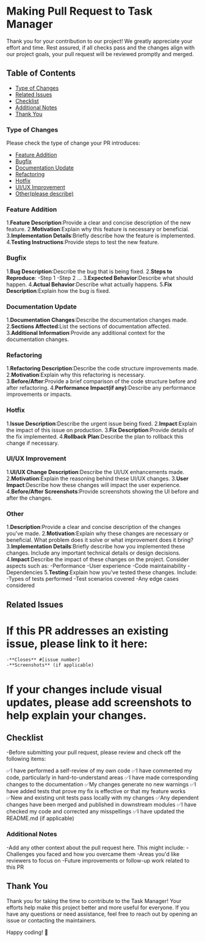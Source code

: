 # Making Pull Request to Task Manager

Thank you for your contribution to our project! We greatly appreciate your effort and time. Rest assured, if all checks pass and the changes align with our project goals, your pull request will be reviewed promptly and merged.

## Table of Contents

- [Type of Changes](#type-of-changes)
- [Related Issues](#related-issues)
- [Checklist](#checklist)
- [Additional Notes](#additional-notes)
- [Thank You](#thank-you)

### Type of Changes
Please check the type of change your PR introduces:

- [Feature Addition](#feature-addition)
- [Bugfix](#bugfix)
- [Documentation Update](#documentation-update)
- [Refactoring](#refactoring)
- [Hotfix](#hotfix)
- [UI/UX Improvement](#uiux-improvement)
- [Other(please describe)](#other)


### Feature Addition
1.**Feature Description**:Provide a clear and concise description of the new feature.
2.**Motivation**:Explain why this feature is necessary or beneficial.
3.**Implementation Details**:Briefly describe how the feature is implemented.
4.**Testing Instructions**:Provide steps to test the new feature.

### Bugfix
1.**Bug Description**:Describe the bug that is being fixed.
2.**Steps to Reproduce**:
    -Step 1
    -Step 2
    ...
3.**Expected Behavior**:Describe what should happen.
4.**Actual Behavior**:Describe what actually happens.
5.**Fix Description**:Explain how the bug is fixed.

### Documentation Update
1.**Documentation Changes**:Describe the documentation changes made.
2.**Sections Affected**:List the sections of documentation affected.
3.**Additional Information**:Provide any additional context for the documentation changes.

### Refactoring
1.**Refactoring Description**:Describe the code structure improvements made.
2.**Motivation**:Explain why this refactoring is necessary.
3.**Before/After**:Provide a brief comparison of the code structure before and after         refactoring.
4.**Performance Impact(if any)**:Describe any performance improvements or impacts.

### Hotfix
1.**Issue Description**:Describe the urgent issue being fixed.
2.**Impact**:Explain the impact of this issue on production.
3.**Fix Description**:Provide details of the fix implemented.
4.**Rollback Plan**:Describe the plan to rollback this change if necessary.

### UI/UX Improvement
1.**UI/UX Change Description**:Describe the UI/UX enhancements made.
2.**Motivation**:Explain the reasoning behind these UI/UX changes.
3.**User Impact**:Describe how these changes will impact the user experience.
4.**Before/After Screenshots**:Provide screenshots showing the UI before and after the changes.

### Other
1.**Description**:Provide a clear and concise description of the changes you've made.
2.**Motivation**:Explain why these changes are necessary or beneficial. What problem does it solve or what improvement does it bring?
3.**Implementation Details**:Briefly describe how you implemented these changes. Include any important technical details or design decisions.
4.**Impact**:Describe the impact of these changes on the project. Consider aspects such as:
    -Performance
    -User experience
    -Code maintainability
    -Dependencies
5.**Testing**:Explain how you've tested these changes. Include:
    -Types of tests performed
    -Test scenarios covered
    -Any edge cases considered

## Related Issues
# If this PR addresses an existing issue, please link to it here:
    -**Closes** #[issue number]
    -**Screenshots** (if applicable)
# If your changes include visual updates, please add screenshots to help explain your changes.

## Checklist
-Before submitting your pull request, please review and check off the following items:

 ✅I have performed a self-review of my own code
 ✅I have commented my code, particularly in hard-to-understand areas
 ✅I have made corresponding changes to the documentation
 ✅My changes generate no new warnings
 ✅I have added tests that prove my fix is effective or that my feature works
 ✅New and existing unit tests pass locally with my changes
 ✅Any dependent changes have been merged and published in downstream modules
 ✅I have checked my code and corrected any misspellings
 ✅I have updated the README.md (if applicable)

### Additional Notes
 -Add any other context about the pull request here. This might include:
    -Challenges you faced and how you overcame them
    -Areas you'd like reviewers to focus on
    -Future improvements or follow-up work related to this PR

## Thank You

Thank you for taking the time to contribute to the Task Manager! Your efforts help make this project better and more useful for everyone. If you have any questions or need assistance, feel free to reach out by opening an issue or contacting the maintainers.

Happy coding! 🚀

